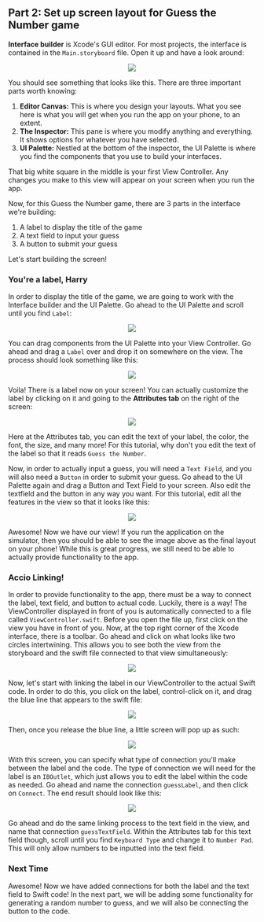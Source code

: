 ## Part 2: Set up screen layout for Guess the Number game

**Interface builder** is Xcode's GUI editor. For most projects, the interface is contained in the `Main.storyboard` file. Open it up and have a look around:

<p align="center"> <img src="/images/storyboardPic.png" align="center"> </p>

You should see something that looks like this. There are three important parts worth knowing:

1. **Editor Canvas:** This is where you design your layouts. What you see here is what you will get when you run the app on your phone, to an extent.
3. **The Inspector:** This pane is where you modify anything and everything. It shows options for whatever you have selected.
4. **UI Palette:** Nestled at the bottom of the inspector, the UI Palette is where you find the components that you use to build your interfaces.

That big white square in the middle is your first View Controller. Any changes you make to this view will appear on your screen when you run the app.

Now, for this Guess the Number game, there are 3 parts in the interface we're building:
1. A label to display the title of the game
2. A text field to input your guess
3. A button to submit your guess

Let's start building the screen!

### You're a label, Harry

In order to display the title of the game, we are going to work with the Interface builder and the UI Palette. Go ahead to the UI Palette and scroll until you find `Label`:

<p align="center"> <img src="/images/uiPalette.png" align="center"> </p>

You can drag components from the UI Palette into your View Controller. Go ahead and drag a `Label` over and drop it on somewhere on the view. The process should look something like this:

<p align="center"> <img src="/images/dragLabel.png" align="center"> </p>

Voila! There is a label now on your screen! You can actually customize the label by clicking on it and going to the **Attributes tab** on the right of the screen:

<p align="center"> <img src="/images/editLabel.png" align="center"> </p>

Here at the Attributes tab, you can edit the text of your label, the color, the font, the size, and many more! For this tutorial, why don't you edit the text of the label so that it reads `Guess the Number`.

Now, in order to actually input a guess, you will need a `Text Field`, and you will also need a `Button` in order to submit your guess. Go ahead to the UI Palette again and drag a Button and Text Field to your screen. Also edit the textfield and the button in any way you want. For this tutorial, edit all the features in the view so that it looks like this:

<p align="center"> <img src="/images/finalLayout.png" align="center"> </p>

Awesome! Now we have our view! If you run the application on the simulator, then you should be able to see the image above as the final layout on your phone! While this is great progress, we still need to be able to actually provide functionality to the app.

### Accio Linking!

In order to provide functionality to the app, there must be a way to connect the label, text field, and button to actual code. Luckily, there is a way! The ViewController displayed in front of you is automatically connected to a file called `ViewController.swift`. Before you open the file up, first click on the view you have in front of you. Now, at the top right corner of the Xcode interface, there is a toolbar. Go ahead and click on what looks like two circles intertwining. This allows you to see both the view from the storyboard and the swift file connected to that view simultaneously:

<p align="center"> <img src="/images/twoScreen.png" align="center"> </p>

Now, let's start with linking the label in our ViewController to the actual Swift code. In order to do this, you click on the label, control-click on it, and drag the blue line that appears to the swift file:

<p align="center"> <img src="/images/linkage.png" align="center"> </p>

Then, once you release the blue line, a little screen will pop up as such:

<p align="center"> <img src="/images/addOutlet.png" align="center"> </p>

With this screen, you can specify what type of connection you'll make between the label and the code. The type of connection we will need for the label is an `IBOutlet`, which just allows you to edit the label within the code as needed. Go ahead and name the connection `guessLabel`, and then click on `Connect`. The end result should look like this:

<p align="center"> <img src="/images/guessLabel.png" align="center"> </p>

Go ahead and do the same linking process to the text field in the view, and name that connection `guessTextField`. Within the Attributes tab for this text field though, scroll until you find `Keyboard Type` and change it to `Number Pad`. This will only allow numbers to be inputted into the text field.

### Next Time

Awesome! Now we have added connections for both the label and the text field to Swift code! In the next part, we will be adding some functionality for generating a random number to guess, and we will also be connecting the button to the code.
